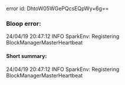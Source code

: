 error id: DhtoW05WGePQcsEQpWy+6g==
### Bloop error:

24/04/19 20:47:12 INFO SparkEnv: Registering BlockManagerMasterHeartbeat
#### Short summary: 

24/04/19 20:47:12 INFO SparkEnv: Registering BlockManagerMasterHeartbeat